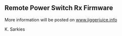 Remote Power Switch Rx Firmware
-------------------------------

More information will be posted on www.jiggerjuice.info

K. Sarkies

